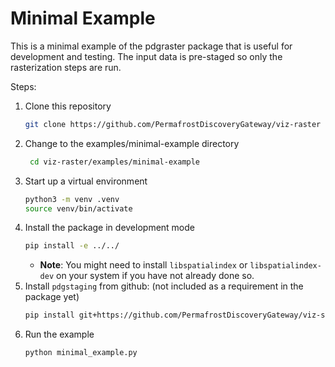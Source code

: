 # Minimal Example

This is a minimal example of the pdgraster package that is useful for
development and testing. The input data is pre-staged so only the rasterization
steps are run.

Steps:

1. Clone this repository
   ```bash
   git clone https://github.com/PermafrostDiscoveryGateway/viz-raster
   ```
2. Change to the examples/minimal-example directory
   ```bash
    cd viz-raster/examples/minimal-example
    ```
3. Start up a virtual environment
   ```bash
   python3 -m venv .venv
   source venv/bin/activate
   ```
4. Install the package in development mode
   ```bash
   pip install -e ../../
   ```
   - **Note**: You might need to install `libspatialindex` or
   `libspatialindex-dev` on your system if you have not already done so.
5. Install `pdgstaging` from github: (not included as a requirement in the package yet)
    ```bash
    pip install git+https://github.com/PermafrostDiscoveryGateway/viz-staging
    ```
6. Run the example
   ```bash
   python minimal_example.py
   ```